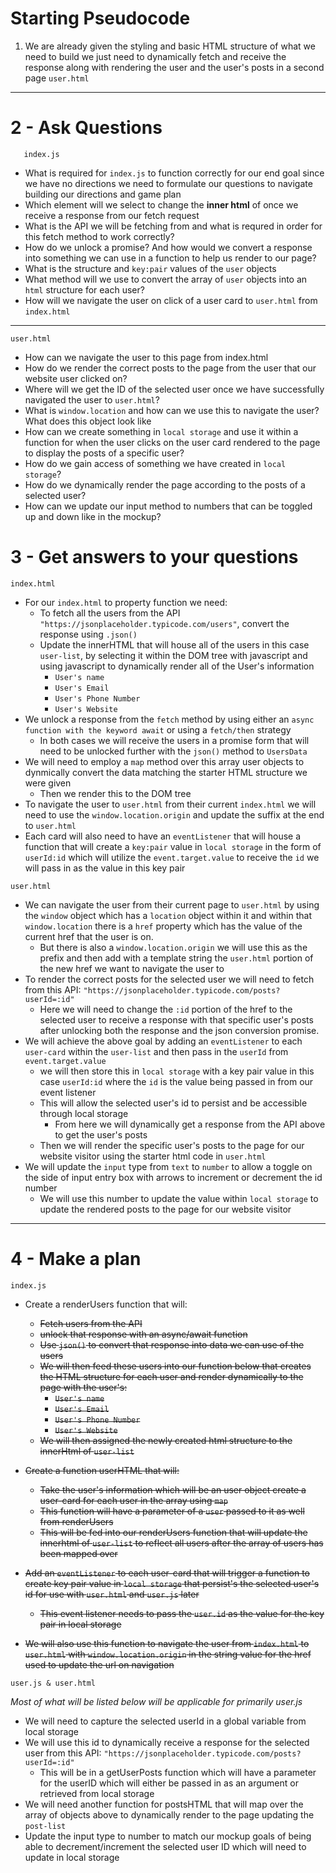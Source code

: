 # Starting Pseudocode

1. We are already given the styling and basic HTML structure of what we need to build we just need to dynamically fetch and receive the response along with rendering the user and the user's posts in a second page `user.html`

---

# 2 - Ask Questions

```
   index.js
```

- What is required for `index.js` to function correctly for our end goal since we have no directions we need to formulate our questions to navigate building our directions and game plan
- Which element will we select to change the **inner html** of once we receive a response from our fetch request
- What is the API we will be fetching from and what is requred in order for this fetch method to work correctly?
- How do we unlock a promise? And how would we convert a response into something we can use in a function to help us render to our page?
- What is the structure and `key:pair` values of the `user` objects
- What method will we use to convert the array of `user` objects into an `html` structure for each user?
- How will we navigate the user on click of a user card to `user.html` from `index.html`

---

```
user.html
```

- How can we navigate the user to this page from index.html
- How do we render the correct posts to the page from the user that our website user clicked on?
- Where will we get the ID of the selected user once we have successfully navigated the user to `user.html`?
- What is `window.location` and how can we use this to navigate the user? What does this object look like
- How can we create something in `local storage` and use it within a function for when the user clicks on the user card rendered to the page to display the posts of a specific user?
- How do we gain access of something we have created in `local storage`?
- How do we dynamically render the page according to the posts of a selected user?
- How can we update our input method to numbers that can be toggled up and down like in the mockup?

# 3 - Get answers to your questions

```
index.html
```

- For our `index.html` to property function we need:
  - To fetch all the users from the API `"https://jsonplaceholder.typicode.com/users"`, convert the response using `.json()`
  - Update the innerHTML that will house all of the users in this case `user-list`, by selecting it within the DOM tree with javascript and using javascript to dynamically render all of the User's information
    - `User's name`
    - `User's Email`
    - `User's Phone Number`
    - `User's Website`
- We unlock a response from the `fetch` method by using either an `async function with the keyword await` or using a `fetch/then` strategy
  - In both cases we will receive the users in a promise form that will need to be unlocked further with the `json()` method to `UsersData`
- We will need to employ a `map` method over this array user objects to dynmically convert the data matching the starter HTML structure we were given
  - Then we render this to the DOM tree
- To navigate the user to `user.html` from their current `index.html` we will need to use the `window.location.origin` and update the suffix at the end to `user.html`
- Each card will also need to have an `eventListener` that will house a function that will create a `key:pair` value in `local storage` in the form of `userId:id` which will utilize the `event.target.value` to receive the `id` we will pass in as the value in this key pair

```
user.html
```

- We can navigate the user from their current page to `user.html` by using the `window` object which has a `location` object within it and within that `window.location` there is a `href` property which has the value of the current href that the user is on.
  - But there is also a `window.location.origin` we will use this as the prefix and then add with a template string the `user.html` portion of the new href we want to navigate the user to
- To render the correct posts for the selected user we will need to fetch from this API: `"https://jsonplaceholder.typicode.com/posts?userId=:id"`
  - Here we will need to change the `:id` portion of the href to the selected user to receive a response with that specific user's posts after unlocking both the response and the json conversion promise.
- We will achieve the above goal by adding an `eventListener` to each `user-card` within the `user-list` and then pass in the `userId` from `event.target.value`
  - we will then store this in `local storage` with a key pair value in this case `userId:id` where the `id` is the value being passed in from our event listener
  - This will allow the selected user's id to persist and be accessible through local storage
    - From here we will dynamically get a response from the API above to get the user's posts
  - Then we will render the specific user's posts to the page for our website visitor using the starter html code in `user.html`
- We will update the `input` type from `text` to `number` to allow a toggle on the side of input entry box with arrows to increment or decrement the id number
  - We will use this number to update the value within `local storage` to update the rendered posts to the page for our website visitor

---

# 4 - Make a plan

```
index.js
```

- Create a renderUsers function that will:

  - ~~Fetch users from the API~~
  - ~~unlock that response with an async/await function~~
  - ~~Use `json()` to convert that response into data we can use of the users~~
  - ~~We will then feed these users into our function below that creates the HTML structure for each user and render dynamically to the page with the user's:~~
    - ~~`User's name`~~
    - ~~`User's Email`~~
    - ~~`User's Phone Number`~~
    - ~~`User's Website`~~
  - ~~We will then assigned the newly created html structure to the innerHtml of `user-list`~~

- ~~Create a function userHTML that will:~~
  - ~~Take the user's information which will be an user object
    create a user-card for each user in the array using `map`~~
  - ~~This function will have a parameter of a `user` passed to it as well from renderUsers~~
  - ~~This will be fed into our renderUsers function that will update the innerhtml of `user-list` to reflect all users after the array of users has been mapped over~~
- ~~Add an `eventListener` to each user-card that will trigger a function to create key pair value in `local storage` that persist's the selected user's id for use with `user.html` and `user.js` later~~
  - ~~This event listener needs to pass the `user.id` as the value for the key pair in local storage~~
- ~~We will also use this function to navigate the user from `index.html` to `user.html` with `window.location.origin` in the string value for the href used to update the url on navigation~~

```
user.js & user.html
```

_Most of what will be listed below will be applicable for primarily user.js_

- We will need to capture the selected userId in a global variable from local storage
- We will use this id to dynamically receive a response for the selected user from this API: `"https://jsonplaceholder.typicode.com/posts?userId=:id"`
  - This will be in a getUserPosts function which will have a parameter for the userID which will either be passed in as an argument or retrieved from local storage
- We will need another function for postsHTML that will map over the array of objects above to dynamically render to the page updating the `post-list`
- Update the input type to number to match our mockup goals of being able to decrement/increment the selected user ID which will need to update in local storage
